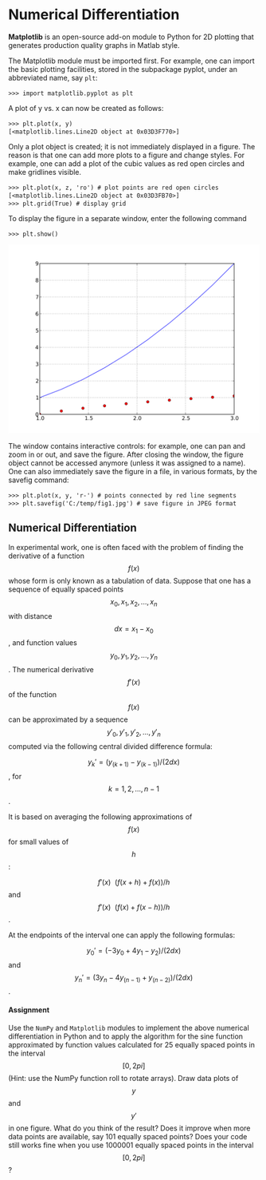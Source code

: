 # Numerical Differentiation

**Matplotlib** is an open-source add-on module to Python for 2D plotting that generates production quality graphs in Matlab style.

The Matplotlib module must be imported first. For example, one can import the basic plotting facilities, stored in the subpackage pyplot, under an abbreviated name, say `plt`:

	>>> import matplotlib.pyplot as plt

A plot of y vs. x can now be created as follows:

	>>> plt.plot(x, y)
	[<matplotlib.lines.Line2D object at 0x03D3F770>]

Only a plot object is created; it is not immediately displayed in a figure. The reason is that one can add more plots to a figure and change styles. For example, one can add a plot of the cubic values as red open circles and make gridlines visible.

	>>> plt.plot(x, z, 'ro') # plot points are red open circles 
	[<matplotlib.lines.Line2D object at 0x03D3FB70>]
	>>> plt.grid(True) # display grid

To display the figure in a separate window, enter the following command

    >>> plt.show()

![plot1](plot1.svg)

The window contains interactive controls: for example, one can pan and zoom in or out, and save the figure. After closing the window, the figure object cannot be accessed anymore (unless it was assigned to a name). One can also immediately save the figure in a file, in various formats, by the savefig command:

	>>> plt.plot(x, y, 'r-') # points connected by red line segments
	>>> plt.savefig('C:/temp/fig1.jpg') # save figure in JPEG format

## Numerical Differentiation

In experimental work, one is often faced with the problem of finding the derivative of a function $$f(x)$$ whose form is only known as a tabulation of data. Suppose that one has a sequence of equally spaced points $$x_0, x_1, x_2, ..., x_n$$ with distance $$dx = x_1 - x_0$$, and function values $$y_0, y_1, y_2, ..., y_n$$. The numerical derivative $$f'(x)$$ of the function $$f(x)$$ can be approximated by a sequence $$y'_0, y'_1, y'_2, ..., y'_n$$ computed via the following central divided difference formula:

$$y_k' = (y_(k+1) - y_(k-1))/(2dx)$$, for $$k=1,2,...,n-1$$.

It is based on averaging the following approximations of $$f(x)$$ for small values of $$h$$:

$$f'(x) ~~ (f(x+h)+f(x))/h$$ and $$f'(x) ~~ (f(x) + f(x-h))/h$$.

At the endpoints of the interval one can apply the following formulas:

$$y_0' = (-3y_0+4y_1-y_2)/(2dx)$$ and $$y_n' = (3y_n-4y_(n-1)+y_(n-2))/(2dx)$$.

#### Assignment

Use the `NumPy` and `Matplotlib` modules to implement the above numerical differentiation in Python and to apply the algorithm for the sine function approximated by function values calculated for 25 equally spaced points in the interval $$[0,2pi]$$ (Hint: use the NumPy function roll to rotate arrays). Draw data plots of $$y$$ and $$y'$$ in one figure. What do you think of the result? Does it improve when more data points are available, say 101 equally spaced points? Does your code still works fine when you use 1000001 equally spaced points in the interval $$[0,2pi]$$?
